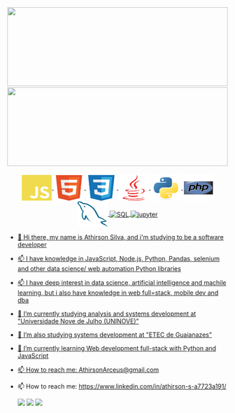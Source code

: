 <header>
  <link rel="stylesheet" href="https://cdn.jsdelivr.net/gh/devicons/devicon@v2.14.0/devicon.min.css">
</header>
<div align="center">
  <a href="https://github.com/athirsonsilva">
  <img height="180em" width="100%" src="https://github-readme-stats.vercel.app/api?username=athirsonsilva&show_icons=true&theme=dracula&include_all_commits=true&count_private=true"/>
  <img height="180em" width="100%" src="https://github-readme-stats.vercel.app/api/top-langs/?username=athirsonsilva&layout=compact&langs_count=7&theme=dracula"/>
</div>
  
  <div style="display: inline_block" align="center"><br>
  <img margin="auto 20px auto 20px" align="center" alt="JavaScript" height="60" width="70" src="https://raw.githubusercontent.com/devicons/devicon/master/icons/javascript/javascript-plain.svg">
    <img margin="auto 20px auto 20px" align="center" alt="HTML" height="60" width="70" src="https://raw.githubusercontent.com/devicons/devicon/master/icons/html5/html5-original.svg">
  <img margin="auto 20px auto 20px" align="center" alt="CSS" height="60" width="70" src="https://raw.githubusercontent.com/devicons/devicon/master/icons/css3/css3-original.svg">
  <img margin="auto 20px auto 20px" align="center" alt="Java" height="60" width="70" src="https://raw.githubusercontent.com/devicons/devicon/master/icons/java/java-plain.svg">
  <img margin="auto 20px auto 20px" align="center" alt="Python" height="60" width="70" src="https://raw.githubusercontent.com/devicons/devicon/master/icons/python/python-original.svg">
    <img margin="auto 20px auto 20px" align="center" alt="Php" height="60" width="70" src="https://raw.githubusercontent.com/devicons/devicon/master/icons/php/php-original.svg">
    <img margin="auto 20px auto 20px" align="center" alt="SQL" height="60" width="70" src="https://raw.githubusercontent.com/devicons/devicon/master/icons/mysql/mysql-original.svg">
    <img margin="auto 20px auto 20px" align="center" alt="SQL" height="60" width="70" src="https://cdn.jsdelivr.net/gh/devicons/devicon/icons/microsoftsqlserver/microsoftsqlserver-plain-wordmark.svg" />
    <img margin="auto 20px auto 20px" align="center" alt="jupyter" height="60" width="70" src="https://cdn.jsdelivr.net/gh/devicons/devicon/icons/jupyter/jupyter-original-wordmark.svg" />
</div>
  
- 👋 Hi there, my name is Athirson Silva, and i'm studying to be a software developer
- 📫 I have knowledge in JavaScript, Node.js, Python, Pandas, selenium and other data science/ web automation Python libraries
- 📫 I have deep interest in data science, artificial intelligence and machile learning, but i also have knowledge in web full=stack, mobile dev and dba
- 🔭 I’m currently studying analysis and systems development at "Universidade Nove de Julho (UNINOVE)"
- 🔭 I’m also studying systems development at "ETEC de Guaianazes" 
- 🌱 I’m currently learning Web development full-stack with Python and JavaScript
- 📫 How to reach me: AthirsonArceus@gmail.com
- 📫 How to reach me: https://www.linkedin.com/in/athirson-s-a7723a191/
  
  <a href="mailto:athirsonarceus@gmail.com"><img src="https://img.shields.io/badge/-Gmail-%23DD0031?style=for-the-badge&logo=gmail&logoColor=white" target="_blank"></a>
  <a href="https://discord.com/users/Athirson#0287/"><img src="https://img.shields.io/badge/-Discord-%23DD90?style=for-the-badge&logo=discord&logoColor=white" target="_blank"></a>
  <a href="https://www.linkedin.com/in/athirson-s-a7723a191/" target="_blank"><img src="https://img.shields.io/badge/-LinkedIn-%230077B5?style=for-the-badge&logo=linkedin&logoColor=white" target="_blank"></a> 

  



